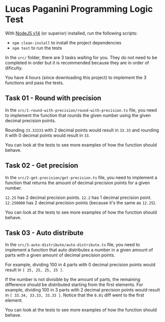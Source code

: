 # Lucas Paganini Programming Logic Test

With [NodeJS v14](https://nodejs.org/en/) (or superior) installed, run the following scripts:

- `npm clean-install` to install the project dependencies
- `npm test` to run the tests

In the `src/` folder, there are 3 tasks waiting for you. They do not need to be completed in order but it is recommended because they are in order of dificulty.

You have 4 hours (since downloading this project) to implement the 3 functions and pass the tests.

## Task 01 - Round with precision

In the `src/1-round-with-precision/round-with-precision.ts` file, you need to implement the function that rounds the given number using the given decimal precision points.

Rounding `33.33333` with 2 decimal points would result in `33.33` and rounding it with 0 decimal points would result in `33`.

You can look at the tests to see more examples of how the function should behave.

## Task 02 - Get precision

In the `src/2-get-precision/get-precision.ts` file, you need to implement a function that returns the amount of decimal precision points for a given number.

`12.25` has 2 decimal precision points. `12.2` has 1 decimal precision point. `12.250000` has 2 decimal precision points (because it's the same as `12.25`).

You can look at the tests to see more examples of how the function should behave.

## Task 03 - Auto distribute

In the `src/3-auto-distribute/auto-distribute.ts` file, you need to implement a function that auto distributes a number in a given amount of parts with a given amount of decimal precision points.

For example, dividing 100 in 4 parts with 0 decimal precision points would result in `[ 25, 25, 25, 25 ]`.

If the number is not divisible by the amount of parts, the remaining difference should be distributed starting from the first elements. For example, dividing 100 in 3 parts with 2 decimal precision points would result in `[ 33.34, 33.33, 33.33 ]`. Notice that the `0.01` diff went to the first element.

You can look at the tests to see more examples of how the function should behave.
